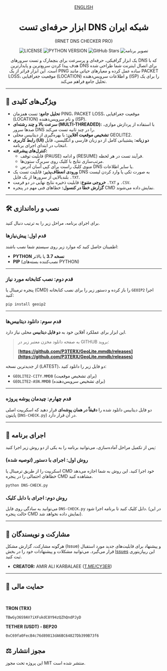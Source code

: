 <div align="center">

[ENGLISH](README.md)

# ابزار حرفه‌ای تست DNS شبکه ایران
(IRNET DNS CHECKER PRO)

![LICENSE](https://img.shields.io/badge/license-MIT-blue.svg)
![PYTHON VERSION](https://img.shields.io/badge/python-3.7+-brightgreen.svg)
![GitHub Stars](https://img.shields.io/github/stars/cy33r/IRNET-DNS-CHECKER-PRO.svg?style=social)
![تصویر برنامه](https://github.com/user-attachments/assets/22905402-f1e6-4775-9f8b-9d4945cda441)

یک ابزار گرافیکی، حرفه‌ای و پرسرعت برای بنچمارک و تست سرورهای DNS که با هدف پیدا کردن سریع‌ترین و پایدارترین DNS برای اتصال اینترنت شما طراحی شده است. این ابزار فراتر از یک PING ساده عمل کرده و معیارهای حیاتی مانند PACKET LOSS، موقعیت جغرافیایی (LOCATION) و اطلاعات سرویس‌دهنده (ISP) را برای یک تحلیل جامع فراهم می‌کند.

</div>

---

## 🚀 ویژگی‌های کلیدی

* **تحلیل جامع:** تست همزمان PING، PACKET LOSS، موقعیت جغرافیایی (LOCATION) و نام سرویس‌دهنده (ISP).
* **سرعت بالا و چند رشته‌ای (MULTI-THREADED):** با استفاده از پردازش موازی، صدها سرور DNS را در چند ثانیه تست می‌کند.
* **تشخیص موقعیت آفلاین:** با بهره‌گیری از دیتابیس محلی GEOLITE2.
* **رابط کاربری (UI) دو زبانه:** پشتیبانی کامل از دو زبان فارسی و انگلیسی، قابل انتخاب در ابتدای اجرای برنامه.
* **کنترل‌های پیشرفته:**
    * قابلیت توقف (PAUSE) و ادامه (RESUME) فرآیند تست در هر لحظه.
    * مرتب‌سازی نتایج با کلیک روی سربرگ ستون‌ها.
    * منوی کلیک راست برای کپی آسان آدرس DNS یا سایر اطلاعات.
* **ورودی انعطاف‌پذیر:** قابلیت تست یک DNS به صورت تکی یا وارد کردن لیست بلندبالایی از سرورها از یک فایل `.TXT`.
* **خروجی متنوع:** قابلیت ذخیره نتایج نهایی در دو فرمت `.TXT` و `.CSV`.
* **گزارش خطا در کنسول:** خطاهای فنی مهم در پنجره CMD نمایش داده می‌شوند.

---

## 🛠️ نصب و راه‌اندازی

برای اجرای برنامه، مراحل زیر را به ترتیب دنبال کنید.

### **قدم اول: پیش‌نیازها**

اطمینان حاصل کنید که موارد زیر روی سیستم شما نصب باشند:
* **PYTHON نسخه 3.7** یا بالاتر
* **PIP** (نصب‌کننده بسته‌های PYTHON)

---

### **قدم دوم: نصب کتابخانه مورد نیاز**

پنجره ترمینال یا (CMD) را باز کرده و دستور زیر را برای نصب کتابخانه `GEOIP2` اجرا کنید:
```shell
pip install geoip2
```

---

### **قدم سوم: دانلود دیتابیس‌ها**

این ابزار برای عملکرد آفلاین خود به **دو فایل دیتابیس** محلی نیاز دارد.

> به صفحه دانلود مخزن معتبر زیر در GITHUB بروید:
>
> **[https://github.com/P3TERX/GeoLite.mmdb/releases](https://github.com/P3TERX/GeoLite.mmdb/releases)**

از جدیدترین نسخه (LATEST)، دو فایل زیر را دانلود کنید:
* `GEOLITE2-CITY.MMDB` (برای تشخیص موقعیت)
* `GEOLITE2-ASN.MMDB` (برای تشخیص سرویس‌دهنده)

---

### **قدم چهارم: چیدمان پوشه پروژه**

دو فایل دیتابیس دانلود شده را **دقیقاً در همان پوشه‌ای** قرار دهید که اسکریپت اصلی پایتون (`DNS-CHECK.py`) در آن قرار دارد.

---

## 🚀 اجرای برنامه

پس از تکمیل مراحل آماده‌سازی، می‌توانید برنامه را به یکی از دو روش زیر اجرا کنید:

### **روش اول: اجرای با دستور (توصیه شده)**
اسکریپت را از طریق ترمینال یا CMD خود اجرا کنید. این روش به شما اجازه می‌دهد خطاهای احتمالی را در پنجره CMD مشاهده کنید.
```shell
python DNS-CHECK.py
```

### **روش دوم: اجرای با دابل کلیک**
می‌توانید به سادگی روی فایل `DNS-CHECK.py` دابل کلیک کنید تا برنامه اجرا شود. (در این حالت پنجره CMD نمایش داده نخواهد شد).


---

## 🤝 مشارکت و نویسندگان
هرگونه مشارکت، گزارش مشکل (Issue) و پیشنهاد برای قابلیت‌های جدید مورد استقبال قرار می‌گیرد. می‌توانید مشکلات و پیشنهادات خود را در بخش [Issues](https://github.com/cy33r/IR-NET/issues) این ریپازیتوری ثبت کنید.


* **CREATOR:** AMIR ALI KARBALAEE ([T.ME/CY3ER](https://t.me/CY3ER))

---

## 🎁 حمایت مالی
<br>

**TRON (TRX)**
```
TBwGy36S9AV7iXFukdC8Y94zQZhQndPJyD
```

**TETHER (USDT) - BEP20**
```
0xC69fa0FecB4c76d89813dA6BC64827Db399B73f6
```

## ⚖️ مجوز انتشار
این پروژه تحت مجوز MIT منتشر شده است.

